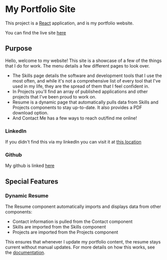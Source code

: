 # My Portfolio Site

This project is a [React](https://reactjs.org/) application, and is my portfolio website.

You can find the live site [here](https://zakariah.xyz)

## Purpose

Hello, welcome to my website! This site is a showcase of a few of the things that I do for work. The menu details a few different pages to look over.

-   The Skills page details the software and development tools that I use the most often, and while it's not a comprehensive list of every tool that I've used in my life, they are the spread of them that I feel confident in.
-   In Projects you'll find an array of published applications and other projects that I've been proud to work on.
-   Resume is a dynamic page that automatically pulls data from Skills and Projects components to stay up-to-date. It also provides a PDF download option.
-   And Contact Me has a few ways to reach out/find me online!

### LinkedIn

If you didn't find this via my linkedIn you can visit it at [this location](https://www.linkedin.com/in/zakariah-om/)

### Github

My github is linked [here](https://github.com/Rancor38)

## Special Features

### Dynamic Resume

The Resume component automatically imports and displays data from other components:

-   Contact information is pulled from the Contact component
-   Skills are imported from the Skills component
-   Projects are imported from the Projects component

This ensures that whenever I update my portfolio content, the resume stays current without manual updates. For more details on how this works, see the [documentation](./src/docs/DynamicResume.md).
